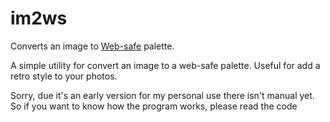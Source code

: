 # im2ws
Converts an image to
[Web-safe](https://en.wikipedia.org/wiki/Web_colors#Web-safe_colors) palette.

A simple utility for convert an image to a web-safe palette. Useful for add a
retro style to your photos.

Sorry, due it's an early version for my personal use there isn't manual yet. So
if you want to know how the program works, please read the code
